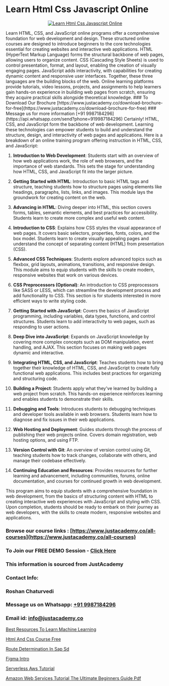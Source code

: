 # Learn Html Css Javascript Online

<p align="center">
  <a href="https://justacademy.co/course-detail/html-training">
    <img src="https://justacademy.co/storage2/course_image/1676636567_course_image.webp" alt="Learn Html Css Javascript Online">
  </a>
</p>
Learn HTML, CSS, and JavaScript online programs offer a comprehensive foundation for web development and design. These structured online courses are designed to introduce beginners to the core technologies essential for creating websites and interactive web applications. HTML (HyperText Markup Language) forms the structural backbone of web pages, allowing users to organize content. CSS (Cascading Style Sheets) is used to control presentation, format, and layout, enabling the creation of visually engaging pages. JavaScript adds interactivity, with capabilities for creating dynamic content and responsive user interfaces. Together, these three languages are the building blocks of the web. Online learning platforms provide tutorials, video lessons, projects, and assignments to help learners gain hands-on experience in building web pages from scratch, ensuring they acquire practical skills alongside theoretical knowledge.
### To Download Our Brochure [https://www.justacademy.co/download-brochure-for-free](https://www.justacademy.co/download-brochure-for-free)
### Message us for more information [+91 9987184296](https://api.whatsapp.com/send?phone=919987184296)
Certainly! HTML, CSS, and JavaScript form the backbone of web development. Learning these technologies can empower students to build and understand the structure, design, and interactivity of web pages and applications. Here is a breakdown of an online training program offering instruction in HTML, CSS, and JavaScript:

1. **Introduction to Web Development**: Students start with an overview of how web applications work, the role of web browsers, and the importance of web standards. This sets the stage for understanding how HTML, CSS, and JavaScript fit into the larger picture.

2. **Getting Started with HTML**: Introduction to basic HTML tags and structure, teaching students how to structure pages using elements like headings, paragraphs, lists, links, and images. This module lays the groundwork for creating content on the web.

3. **Advancing in HTML**: Diving deeper into HTML, this section covers forms, tables, semantic elements, and best practices for accessibility. Students learn to create more complex and useful web content.

4. **Introduction to CSS**: Explains how CSS styles the visual appearance of web pages. It covers basic selectors, properties, fonts, colors, and the box model. Students learn to create visually appealing pages and understand the concept of separating content (HTML) from presentation (CSS).

5. **Advanced CSS Techniques**: Students explore advanced topics such as flexbox, grid layouts, animations, transitions, and responsive design. This module aims to equip students with the skills to create modern, responsive websites that work on various devices.

6. **CSS Preprocessors (Optional)**: An introduction to CSS preprocessors like SASS or LESS, which can streamline the development process and add functionality to CSS. This section is for students interested in more efficient ways to write styling code.

7. **Getting Started with JavaScript**: Covers the basics of JavaScript programming, including variables, data types, functions, and control structures. Students learn to add interactivity to web pages, such as responding to user actions.

8. **Deep Dive into JavaScript**: Expands on JavaScript knowledge by covering more complex concepts such as DOM manipulation, event handling, and AJAX. This section focuses on making web pages dynamic and interactive.

9. **Integrating HTML, CSS, and JavaScript**: Teaches students how to bring together their knowledge of HTML, CSS, and JavaScript to create fully functional web applications. This includes best practices for organizing and structuring code.

10. **Building a Project**: Students apply what they've learned by building a web project from scratch. This hands-on experience reinforces learning and enables students to demonstrate their skills.

11. **Debugging and Tools**: Introduces students to debugging techniques and developer tools available in web browsers. Students learn how to diagnose and fix issues in their web applications.

12. **Web Hosting and Deployment**: Guides students through the process of publishing their web projects online. Covers domain registration, web hosting options, and using FTP.

13. **Version Control with Git**: An overview of version control using Git, teaching students how to track changes, collaborate with others, and manage their codebase effectively.

14. **Continuing Education and Resources**: Provides resources for further learning and advancement, including communities, forums, online documentation, and courses for continued growth in web development.

This program aims to equip students with a comprehensive foundation in web development, from the basics of structuring content with HTML to creating interactive web experiences with JavaScript and styling with CSS. Upon completion, students should be ready to embark on their journey as web developers, with the skills to create modern, responsive websites and applications.

### Browse our course links : [https://www.justacademy.co/all-courses](https://www.justacademy.co/all-courses) 
### To Join our FREE DEMO Session - [Click Here](https://www.justacademy.co/register-for-course-demo)


### This information is sourced from JustAcademy
### Contact Info:
### Roshan Chaturvedi
### Message us on Whatsapp: [+91 9987184296](https://api.whatsapp.com/send?phone=919987184296)
### Email id: [info@justacademy.co](mailto:info@justacademy.co)
                
[Best Resources To Learn Machine Learning](https://www.linkedin.com/pulse/best-resources-learn-machine-learning-justacademyderby-xcaoe?trackingId=85Ek6xyAbnb0gL18x7TayA%3D%3D&lipi=urn%3Ali%3Apage%3Ad_flagship3_company_admin%3BPi8IvO9YQ5y8xQZ23yq6yg%3D%3D)

[Html And Css Course Free](https://www.linkedin.com/pulse/html-css-course-free-justacademy-chennai-odrle?trackingId=G0v0hsYlKTfJRtNSON86Ag%3D%3D&lipi=urn%3Ali%3Apage%3Ad_flagship3_company_admin%3BY%2BEec76oRFK6%2FI%2F%2BB9X%2Fdw%3D%3D)

[Route Determination In Sap Sd](https://medium.com/@ranepooja/route-determination-in-sap-sd-a66b4c46c203)

[Figma Intro](https://medium.com/@negishivu99/figma-intro-5383a2362660)

[Serverless Aws Tutorial](https://justacademyin.github.io/justacademy/serverless-aws-tutorial)

[Amazon Web Services Tutorial The Ultimate Beginners Guide Pdf](https://justacademyin.github.io/justacademy/amazon-web-services-tutorial-the-ultimate-beginners-guide-pdf)

